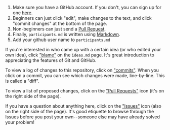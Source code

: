 1. Make sure you have a GitHub account. If you don't, you can sign up for one [here](http://github.com).
2. Beginners can just click "edit", make changes to the text, and click "commit changes" at the bottom of the page.
3. Non-beginners can just send a [Pull Request](https://help.github.com/articles/using-pull-requests).
4. Finally, `participants.md` is written using [Markdown](http://daringfireball.net/projects/markdown/syntax).
5. Add your github user name to `participants.md`

If you're interested in who came up with a certain idea (or who edited your own idea), click ["blame"](https://github.com/dclegalhackers/ideas/blame/master/ideas.md) on the `ideas.md` page. It's great introduction to appreciating the features of Git and GitHub.

To view a log of changes to this repository, click on ["commits"](https://github.com/dclegalhackers/ideas/commits/master). When you click on a commit, you can see which changes were made, line-by-line. This is called a "diff".

To view a list of proposed changes, click on the ["Pull Requests"](https://github.com/dclegalhackers/ideas/pulls) icon (it's on the right side of the page).

If you have a question about anything here, click on the ["Issues"](https://github.com/dclegalhackers/ideas/issues) icon (also on the right side of the page). It's good etiquette to browse through the Issues before you post your own--someone else may have already solved your problem!
